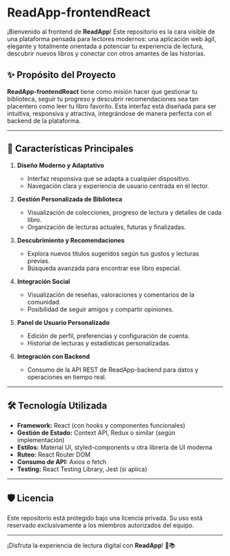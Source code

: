 # ReadApp-frontendReact

¡Bienvenido al frontend de **ReadApp**! Este repositorio es la cara visible de una plataforma pensada para lectores modernos: una aplicación web ágil, elegante y totalmente orientada a potenciar tu experiencia de lectura, descubrir nuevos libros y conectar con otros amantes de las historias.

## ✨ Propósito del Proyecto

**ReadApp-frontendReact** tiene como misión hacer que gestionar tu biblioteca, seguir tu progreso y descubrir recomendaciones sea tan placentero como leer tu libro favorito. Esta interfaz está diseñada para ser intuitiva, responsiva y atractiva, integrándose de manera perfecta con el backend de la plataforma.

---

## 🎯 Características Principales

1. **Diseño Moderno y Adaptativo**
   - Interfaz responsiva que se adapta a cualquier dispositivo.
   - Navegación clara y experiencia de usuario centrada en el lector.

2. **Gestión Personalizada de Biblioteca**
   - Visualización de colecciones, progreso de lectura y detalles de cada libro.
   - Organización de lecturas actuales, futuras y finalizadas.

3. **Descubrimiento y Recomendaciones**
   - Explora nuevos títulos sugeridos según tus gustos y lecturas previas.
   - Búsqueda avanzada para encontrar ese libro especial.

4. **Integración Social**
   - Visualización de reseñas, valoraciones y comentarios de la comunidad.
   - Posibilidad de seguir amigos y compartir opiniones.

5. **Panel de Usuario Personalizado**
   - Edición de perfil, preferencias y configuración de cuenta.
   - Historial de lecturas y estadísticas personalizadas.

6. **Integración con Backend**
   - Consumo de la API REST de ReadApp-backend para datos y operaciones en tiempo real.

---

## 🛠️ Tecnología Utilizada

- **Framework:** React (con hooks y componentes funcionales)
- **Gestión de Estado:** Context API, Redux o similar (según implementación)
- **Estilos:** Material UI, styled-components u otra librería de UI moderna
- **Ruteo:** React Router DOM
- **Consumo de API:** Axios o fetch
- **Testing:** React Testing Library, Jest (si aplica)

---

## 🛡️ Licencia

Este repositorio está protegido bajo una licencia privada. Su uso está reservado exclusivamente a los miembros autorizados del equipo.

---

¡Disfruta la experiencia de lectura digital con **ReadApp**! 🚀📚
